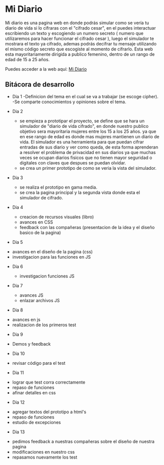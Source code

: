 # Mi Diario

Mi diario es una pagina web en donde podrás simular como se vería tu diario de vida si lo cifraras con el "cifrado cesar", en el puedes interactuar escribiendo un texto y escogiendo un numero secreto ( numero que utilizaremos para hacer funcionar el cifrado cesar ), luego el simulador te mostrara el texto ya cifrado, ademas podrás decifrar tu mensaje utilizando el mismo código secreto que escogiste al momento de cifrarlo. 
Esta web esta mayoritariamente dirigida a publico femenino, dentro de un rango de edad de 15 a 25 años.

Puedes acceder a la web aquí: 
[Mi Diario](https://rose-aravena.github.io/SCL020-cipher/)

## Bitácora de desarrollo

* Dia 1
 -Definicion del tema en el cual se va a trabajar (se escoge cipher).
 -Se comparte conocimientos y opiniones sobre el tema.

* Dia 2 
  - se empieza a prototipar el proyecto, se define que se hara un simulador de "diario de vida cifrado", en donde nuestro publico objetivo sera mayoritaria mujeres entre los 15 a los 25 años. ya que en ese rango de edad es donde mas mujeres mantienen un diario de vida. 
  El simulador es una herramienta para que puedan cifrar entradas de sus diario y ver como queda, de esta forma aprenderan a resolver el problema de privacidad en sus diarios ya que muchas veces se ocupan diarios fisicos que no tienen mayor seguridad o digitales con claves que despues se puedan olvidar.
  - se crea un primer prototipo de como se veria la vista del simulador. 

* Dia 3
  - se realiza el prototipo en gama media.
  - se crea la pagina principal y la segunda vista donde esta el simulador de cifrado.

* Dia 4
  - creacion de recursos visuales (libro)
  - avances en CSS 
  - feedback con las compañeras (presentacion de la idea y el diseño basico de la pagina)

* Dia 5
 - avances en el diseño de la pagina (css)
 - investigacion para las funciones en JS

* Dia 6
  - investigacion funciones JS

* Dia 7
  - avances JS
  - enlazar archivos JS

* Dia 8
 - avances en js
 - realizacion de los primeros test

* Dia 9
- Demos y feedback

* Dia 10
- revisar código para el test

* Dia 11
- lograr que test corra correctamente
- repaso de funciones
- afinar detalles en css

* Dia 12
- agregar textos del prototipo a html's
- repaso de funciones
- estudio de excepciones

* Dia 13
- pedimos feedback a nuestras compañeras sobre el diseño de nuestra pagina
- modificaciones en nuestro css
- repasamos nuevamente los test 
